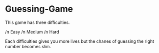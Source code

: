 # Guessing-Game

This game has three difficulties. 

   /n Easy
   /n Medium 
   /n Hard

Each difficulties gives you more lives but the chanes of guessing the right number becomes slim.